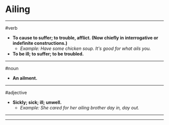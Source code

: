 # Ailing
---
#verb
- **To cause to suffer; to trouble, afflict. (Now chiefly in interrogative or indefinite constructions.)**
	- _Example: Have some chicken soup. It's good for what ails you._
- **To be ill; to suffer; to be troubled.**
---
#noun
- **An ailment.**
---
#adjective
- **Sickly; sick; ill; unwell.**
	- _Example: She cared for her ailing brother day in, day out._
---
---

